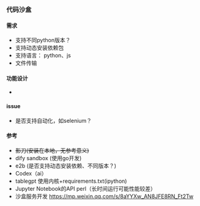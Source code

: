 ### 代码沙盒


#### 需求
- 支持不同python版本？
- 支持动态安装依赖包
- 支持语言： python、js
- 文件传输
#### 功能设计
- 

#### issue
- 是否支持自动化，如selenium？


#### 参考
- ~~影刀(安装在本地，无参考意义)~~
- dify sandbox (使用go开发)
- e2b (是否支持动态安装依赖、不同版本？)
-  Codex（ai）
- tablegpt 使用内核+requirements.txt(ipython)
- Jupyter Notebook的API perl（长时间运行可能性能较差）
- 沙盒服务开发 https://mp.weixin.qq.com/s/8aYYXw_AN8JFE8RN_Ft2Tw